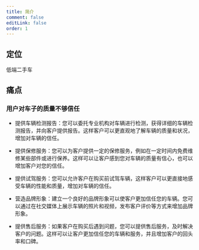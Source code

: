 ```yaml
---
title: 简介
comment: false
editLink: false
order: 1
---
```


## 定位

低端二手车

## 痛点

### 用户对车子的质量不够信任


* 提供车辆检测报告：您可以委托专业机构对车辆进行检测，获得详细的车辆检测报告，并向客户提供报告。这样客户可以更直观地了解车辆的质量和状况，增加对车辆的信任。

* 提供保修服务：您可以为客户提供一定的保修服务，例如在一定时间内免费维修某些部件或进行保养。这样可以让客户感到您对车辆的质量有信心，也可以增加客户对您的信任。

* 提供试驾服务：您可以允许客户在购买前试驾车辆，这样客户可以更直接地感受车辆的性能和质量，增加对车辆的信任。

* 营造品牌形象：建立一个良好的品牌形象可以使客户更加信任您的车辆。您可以通过在社交媒体上展示车辆的照片和视频，发布客户评价等方式来增加品牌形象。

* 提供售后服务：如果客户在购买后遇到问题，您可以提供售后服务，及时解决客户的问题。这样可以让客户更加信任您的车辆和服务，并且增加客户的回头率和口碑。


